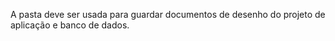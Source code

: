 A pasta deve ser usada para guardar documentos de desenho do projeto de aplicação e banco de dados.
